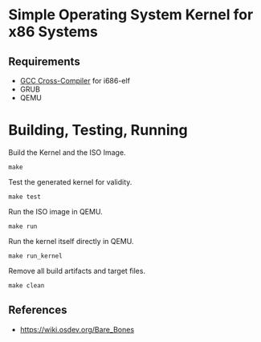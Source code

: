 # Simple Operating System Kernel for x86 Systems

## Requirements

- [GCC Cross-Compiler](https://wiki.osdev.org/GCC_Cross_Compiler) for i686-elf
- GRUB
- QEMU

# Building, Testing, Running 

Build the Kernel and the ISO Image.

    make 

Test the generated kernel for validity.

    make test

Run the ISO image in QEMU.

    make run

Run the kernel itself directly in QEMU.

    make run_kernel

Remove all build artifacts and target files.

    make clean


## References

- https://wiki.osdev.org/Bare_Bones
